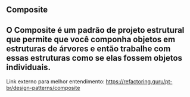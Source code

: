 ## Composite
## O Composite é um padrão de projeto estrutural que permite que você componha objetos em estruturas de árvores e então trabalhe com essas estruturas como se elas fossem objetos individuais.

Link externo para melhor entendimento:
https://refactoring.guru/pt-br/design-patterns/composite

